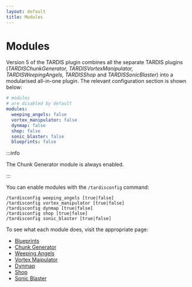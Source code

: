 ```yaml
---
layout: default
title: Modules
---
```


# Modules

Version 5 of the TARDIS plugin combines all the separate TARDIS plugins (_TARDISChunkGenerator, TARDISVortexManipulator,
TARDISWeepingAngels, TARDISShop_ and _TARDISSonicBlaster_) into a modularised all-in-one plugin. The relevant
configuration section is shown below:

```yaml title=/plugins/TARDIS/config.yml
# modules
# are disabled by default
modules:
  weeping_angels: false
  vortex_manipulator: false
  dynmap: false
  shop: false
  sonic_blaster: false
  blueprints: false
```

:::info

The Chunk Generator module is always enabled.

:::

You can enable modules with the `/tardisconfig` command:

```
/tardisconfig weeping_angels [true|false]
/tardisconfig vortex_manipulator [true|false]
/tardisconfig dynmap [true|false]
/tardisconfig shop [true|false]
/tardisconfig sonic_blaster [true|false]
```

To see what each module does, visit the appropriate page:

- [Blueprints](/modules/blueprints)
- [Chunk Generator](/modules/generators)
- [Weeping Angels](/modules/weeping-angels)
- [Vortex Maipulator](/modules/vortex-manipulator)
- [Dynmap](/modules/dynmap-tardis)
- [Shop](/modules/tardis-shop)
- [Sonic Blaster](/modules/sonic-blaster)
